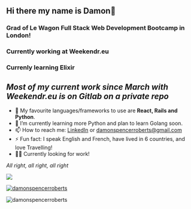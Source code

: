 ## Hi there my name is Damon👋

### Grad of Le Wagon Full Stack Web Development Bootcamp in London!
### Currently working at Weekendr.eu

### Currenly learning Elixir 

## *Most of my current work since March with Weekendr.eu is on Gitlab on a private repo*

- 🔭 My favourite languages/frameworks to use are **React, Rails and Python**.
- 🌱 I’m currently learning more Python and plan to learn Golang soon.
- 📫 How to reach me: [LinkedIn](https://www.linkedin.com/in/damon-roberts1997/) or damonspencerroberts@gmail.com
- ⚡ Fun fact: I speak English and French, have lived in 6 countries, and love Travelling!
- 👨‍💻 Currently looking for work!

*All right, all right, all right*

![](https://komarev.com/ghpvc/?username=damonspencerroberts&color=green&style=plastic)

<p align="left"> <a href="https://github.com/ryo-ma/github-profile-trophy"><img src="https://github-profile-trophy.vercel.app/?username=damonspencerroberts" alt="damonspencerroberts" /></a> </p>

<p><img align="center" src="https://github-readme-streak-stats.herokuapp.com/?user=damonspencerroberts&" alt="damonspencerroberts" /></p>

